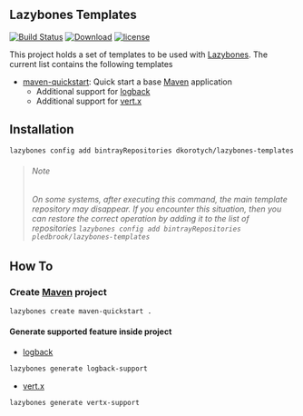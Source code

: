 ## Lazybones Templates

[![Build Status](https://travis-ci.org/dkorotych/lazybones-templates.svg?branch=master)](https://travis-ci.org/dkorotych/lazybones-templates)
[![Download](https://api.bintray.com/packages/dkorotych/lazybones-templates/maven-quickstart-template/images/download.svg)](https://bintray.com/dkorotych/lazybones-templates/maven-quickstart-template/_latestVersion)
[![license](https://img.shields.io/github/license/dkorotych/lazybones-templates.svg)](https://github.com/dkorotych/lazybones-templates.git)

This project holds a set of templates to be used with [Lazybones].
The current list contains the following templates

* [maven-quickstart]: Quick start a base [Maven] application
  * Additional support for [logback]
  * Additional support for [vert.x]
  
## Installation

```bash
lazybones config add bintrayRepositories dkorotych/lazybones-templates
```
> ###### Note
> ###### On some systems, after executing this command, the main template repository may disappear. If you encounter this situation, then you can restore the correct operation by adding it to the list of repositories `lazybones config add bintrayRepositories pledbrook/lazybones-templates`

## How To
### Create [Maven] project
```bash
lazybones create maven-quickstart .
```
#### Generate supported feature inside project
* [logback]
```bash
lazybones generate logback-support
```
* [vert.x]
```bash
lazybones generate vertx-support
```

[1]: https://github.com/pledbrook/lazybones/wiki/Template-developers-guide
[Lazybones]: http://github.com/pledbrook/lazybones
[maven-quickstart]: https://bintray.com/dkorotych/lazybones-templates/maven-quickstart-template/_latestVersion
[Bintray]: https://bintray.com/
[Maven]: http://maven.apache.org
[logback]: http://logback.qos.ch
[vert.x]: http://vertx.io